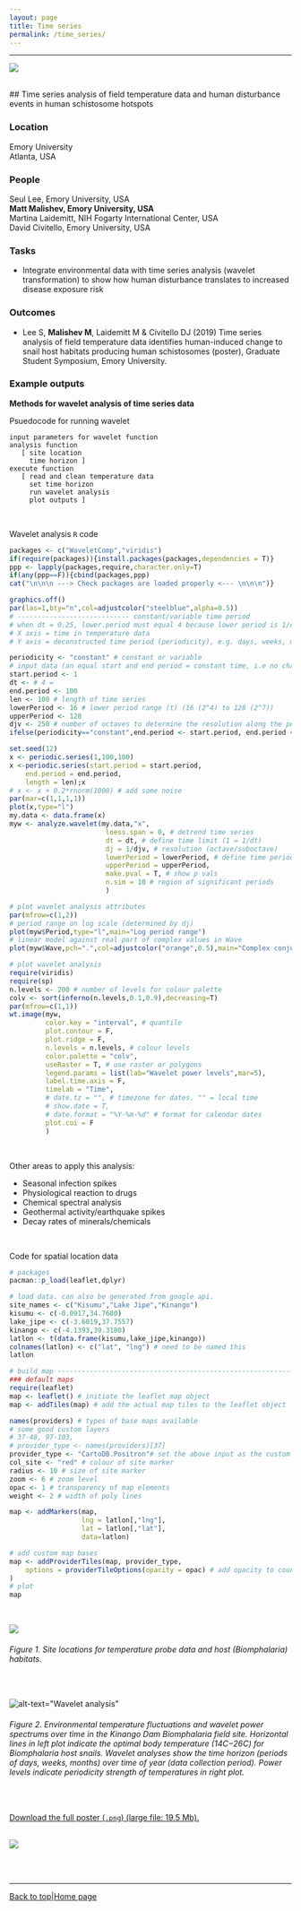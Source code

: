 ```yaml
---
layout: page
title: Time series
permalink: /time_series/
---
```

<a id="top"></a>

******  
![](time_series_header.png)

<br>
## Time series analysis of field temperature data and human disturbance events in human schistosome hotspots            

### Location  

Emory University  
Atlanta, USA  

### People  

Seul Lee, Emory University, USA       
**Matt Malishev, Emory University, USA**    
Martina Laidemitt, NIH Fogarty International Center, USA  
David Civitello, Emory University, USA      

### Tasks   

* Integrate environmental data with time series analysis (wavelet transformation) to show how human disturbance translates to increased disease exposure risk  


### Outcomes    

* Lee S, **Malishev M**, Laidemitt M & Civitello DJ (2019) Time series analysis of field temperature data identifies human-induced change to snail host habitats producing human schistosomes (poster), Graduate Student Symposium, Emory University.      

### Example outputs 

**Methods for wavelet analysis of time series data**  

Psuedocode for running wavelet 
```
input parameters for wavelet function
analysis function
   [ site location
     time horizon ]
execute function
   [ read and clean temperature data
     set time horizon
     run wavelet analysis
     plot outputs ]
```
<br>

Wavelet analysis `R` code  
```r
packages <- c("WaveletComp","viridis")
if(require(packages)){install.packages(packages,dependencies = T)}
ppp <- lapply(packages,require,character.only=T)
if(any(ppp==F)){cbind(packages,ppp)
cat("\n\n\n ---> Check packages are loaded properly <--- \n\n\n")}

graphics.off()
par(las=1,bty="n",col=adjustcolor("steelblue",alpha=0.5))
# ---------------------------- constant/variable time period 
# when dt = 0.25, lower.period must equal 4 because lower period is 1/dt    
# X axis = time in temperature data
# Y axis = deconstructed time period (periodicity), e.g. days, weeks, month 

periodicity <- "constant" # constant or variable
# input data (an equal start and end period = constant time, i.e no change in periodicity)
start.period <- 1
dt <- # 4 =  
end.period <- 100
len <- 100 # length of time series
lowerPeriod <- 16 # lower period range (t) (16 (2^4) to 128 (2^7))
upperPeriod <- 128
djv <- 250 # number of octaves to determine the resolution along the period axis
ifelse(periodicity=="constant",end.period <- start.period, end.period <- end.period)

set.seed(12)
x <- periodic.series(1,100,100)
x <-periodic.series(start.period = start.period, 
	end.period = end.period, 
	length = len);x
# x <- x + 0.2*rnorm(1000) # add some noise 
par(mar=c(1,1,1,1))
plot(x,type="l")
my.data <- data.frame(x)
myw <- analyze.wavelet(my.data,"x",
                        loess.span = 0, # detrend time series
                        dt = dt, # define time limit (1 = 1/dt)
                        dj = 1/djv, # resolution (octave/suboctave)
                        lowerPeriod = lowerPeriod, # define time period
                        upperPeriod = upperPeriod,
                        make.pval = T, # show p vals
                        n.sim = 10 # region of significant periods
                        )

# plot wavelet analysis attributes
par(mfrow=c(1,2))
# period range on log scale (determined by dj)
plot(myw$Period,type="l",main="Log period range") 
# linear model against real part of complex values in Wave 
plot(myw$Wave,pch=".",col=adjustcolor("orange",0.5),main="Complex conjugate") 

# plot wavelet analysis
require(viridis)
require(sp)
n.levels <- 200 # number of levels for colour palette
colv <- sort(inferno(n.levels,0.1,0.9),decreasing=T)
par(mfrow=c(1,1))
wt.image(myw,
         color.key = "interval", # quantile
         plot.contour = F,
         plot.ridge = F,
         n.levels = n.levels, # colour levels
         color.palette = "colv",
         useRaster = T, # use raster or polygons
         legend.params = list(lab="Wavelet power levels",mar=5),
         label.time.axis = F,
         timelab = "Time",
         # date.tz = "", # timezone for dates. "" = local time
         # show.date = T,
         # date.format = "%Y-%m-%d" # format for calendar dates
         plot.coi = F
         )
```  
<br>

Other areas to apply this analysis:  

* Seasonal infection spikes    
* Physiological reaction to drugs   
* Chemical spectral analysis  
* Geothermal activity/earthquake spikes  
* Decay rates of minerals/chemicals  
  
<br>       

Code for spatial location data  

```r
# packages
pacman::p_load(leaflet,dplyr)

# load data. can also be generated from google api. 
site_names <- c("Kisumu","Lake Jipe","Kinango")
kisumu <- c(-0.0917,34.7680)
lake_jipe <- c(-3.6019,37.7557)
kinango <- c(-4.1393,39.3180)
latlon <- t(data.frame(kisumu,lake_jipe,kinango))
colnames(latlon) <- c("lat", "lng") # need to be named this
latlon

# build map ---------------------------------------------------------------
### default maps
require(leaflet)
map <- leaflet() # initiate the leaflet map object
map <- addTiles(map) # add the actual map tiles to the leaflet object

names(providers) # types of base maps available
# some good custom layers
# 37-48, 97-103, 
# provider_type <- names(providers)[37]
provider_type <- "CartoDB.Positron"# set the above input as the custom base
col_site <- "red" # colour of site marker
radius <- 10 # size of site marker
zoom <- 6 # zoom level
opac <- 1 # transparency of map elements
weight <- 2 # width of poly lines

map <- addMarkers(map, 
                  lng = latlon[,"lng"],
                  lat = latlon[,"lat"],
                  data=latlon)

# add custom map bases 
map <- addProviderTiles(map, provider_type,
	options = providerTileOptions(opacity = opac) # add opacity to country lines
)
# plot
map
```
<br>

![](time_series/time_series_sitelocs.png)  
###### Figure 1. Site locations for temperature probe data and host (_Biomphalaria_) habitats.     
<br>  

![alt-text="Wavelet analysis"](time_series/time_series1.png)            
###### Figure 2. Environmental temperature fluctuations and wavelet power spectrums over time in the Kinango Dam _Biomphalaria_ field site. Horizontal lines in left plot indicate the optimal body temperature (14C−26C) for _Biomphalaria_ host snails. Wavelet analyses show the time horizon (periods of days, weeks, months) over time of year (data collection period). Power levels indicate periodicity strength of temperatures in right plot.   
<br>  

[Download the full poster (`.png`) (large file: 19.5 Mb).](https://github.com/darwinanddavis/SchistoIBM/raw/master/wavelet/lee_etal_poster.png)  
<br>

![](time_series/time_series2.png)  

<br>  
<br>  

******  

[Back to top](#top)|[Home page](./index.md)

